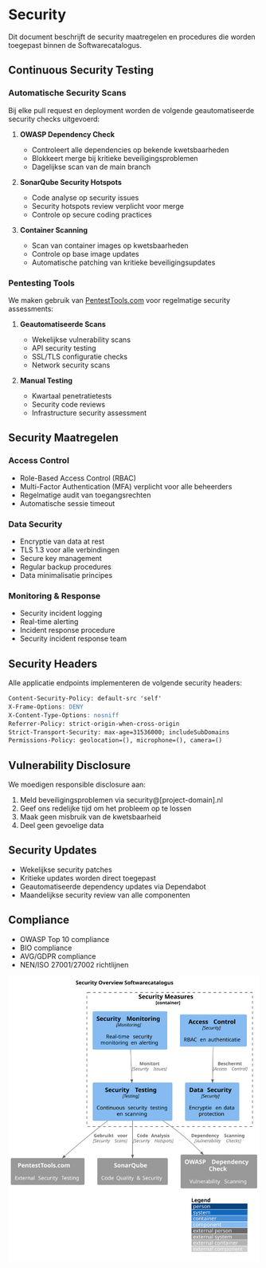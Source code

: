 # Security

Dit document beschrijft de security maatregelen en procedures die worden toegepast binnen de Softwarecatalogus.

## Continuous Security Testing

### Automatische Security Scans
Bij elke pull request en deployment worden de volgende geautomatiseerde security checks uitgevoerd:

1. **OWASP Dependency Check**
   - Controleert alle dependencies op bekende kwetsbaarheden
   - Blokkeert merge bij kritieke beveiligingsproblemen
   - Dagelijkse scan van de main branch

2. **SonarQube Security Hotspots**
   - Code analyse op security issues
   - Security hotspots review verplicht voor merge
   - Controle op secure coding practices

3. **Container Scanning**
   - Scan van container images op kwetsbaarheden
   - Controle op base image updates
   - Automatische patching van kritieke beveiligingsupdates

### Pentesting Tools
We maken gebruik van [PentestTools.com](https://pentesttools.com) voor regelmatige security assessments:

1. **Geautomatiseerde Scans**
   - Wekelijkse vulnerability scans
   - API security testing
   - SSL/TLS configuratie checks
   - Network security scans

2. **Manual Testing**
   - Kwartaal penetratietests
   - Security code reviews
   - Infrastructure security assessment

## Security Maatregelen

### Access Control
- Role-Based Access Control (RBAC)
- Multi-Factor Authentication (MFA) verplicht voor alle beheerders
- Regelmatige audit van toegangsrechten
- Automatische sessie timeout

### Data Security
- Encryptie van data at rest
- TLS 1.3 voor alle verbindingen
- Secure key management
- Regular backup procedures
- Data minimalisatie principes

### Monitoring & Response
- Security incident logging
- Real-time alerting
- Incident response procedure
- Security incident response team

## Security Headers
Alle applicatie endpoints implementeren de volgende security headers:
```apache
Content-Security-Policy: default-src 'self'
X-Frame-Options: DENY
X-Content-Type-Options: nosniff
Referrer-Policy: strict-origin-when-cross-origin
Strict-Transport-Security: max-age=31536000; includeSubDomains
Permissions-Policy: geolocation=(), microphone=(), camera=()
```

## Vulnerability Disclosure
We moedigen responsible disclosure aan:
1. Meld beveiligingsproblemen via security@[project-domain].nl
2. Geef ons redelijke tijd om het probleem op te lossen
3. Maak geen misbruik van de kwetsbaarheid
4. Deel geen gevoelige data

## Security Updates
- Wekelijkse security patches
- Kritieke updates worden direct toegepast
- Geautomatiseerde dependency updates via Dependabot
- Maandelijkse security review van alle componenten

## Compliance
- OWASP Top 10 compliance
- BIO compliance
- AVG/GDPR compliance
- NEN/ISO 27001/27002 richtlijnen

![Security Overview](diagrams/security.svg) 